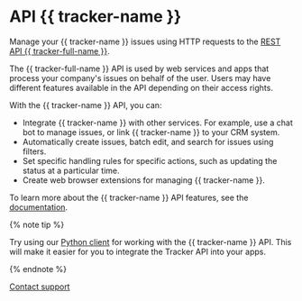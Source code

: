 # API {{ tracker-name }}

Manage your {{ tracker-name }} issues using HTTP requests to the [REST API {{ tracker-full-name }}](https://tech.yandex.com/connect/tracker/).

The {{ tracker-full-name }} API is used by web services and apps that process your company's issues on behalf of the user. Users may have different features available in the API depending on their access rights.

With the {{ tracker-name }} API, you can:

- Integrate {{ tracker-name }} with other services. For example, use a chat bot to manage issues, or link {{ tracker-name }} to your CRM system.
- Automatically create issues, batch edit, and search for issues using filters.
- Set specific handling rules for specific actions, such as updating the status at a particular time.
- Create web browser extensions for managing {{ tracker-name }}.

To learn more about the {{ tracker-name }} API features, see the [documentation](https://tech.yandex.com/connect/tracker/api/about-docpage/).


{% note tip %}

Try using our [Python client](python.md) for working with the {{ tracker-name }} API. This will make it easier for you to integrate the Tracker API into your apps.

{% endnote %}


[Contact support](../troubleshooting.md)

